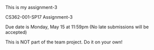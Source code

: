 
This is my assignment-3 

CS362-001-SP17 Assignment-3 

Due date is Monday, May 15 at 11:59pm (No late submissions will be accepted)



This is NOT part of the team project. Do it on your own!


